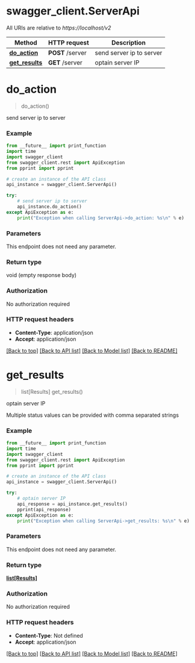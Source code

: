 # swagger_client.ServerApi

All URIs are relative to *https://localhost/v2*

Method | HTTP request | Description
------------- | ------------- | -------------
[**do_action**](ServerApi.md#do_action) | **POST** /server | send server ip to server
[**get_results**](ServerApi.md#get_results) | **GET** /server | optain server IP


# **do_action**
> do_action()

send server ip to server



### Example
```python
from __future__ import print_function
import time
import swagger_client
from swagger_client.rest import ApiException
from pprint import pprint

# create an instance of the API class
api_instance = swagger_client.ServerApi()

try:
    # send server ip to server
    api_instance.do_action()
except ApiException as e:
    print("Exception when calling ServerApi->do_action: %s\n" % e)
```

### Parameters
This endpoint does not need any parameter.

### Return type

void (empty response body)

### Authorization

No authorization required

### HTTP request headers

 - **Content-Type**: application/json
 - **Accept**: application/json

[[Back to top]](#) [[Back to API list]](../README.md#documentation-for-api-endpoints) [[Back to Model list]](../README.md#documentation-for-models) [[Back to README]](../README.md)

# **get_results**
> list[Results] get_results()

optain server IP

Multiple status values can be provided with comma separated strings

### Example
```python
from __future__ import print_function
import time
import swagger_client
from swagger_client.rest import ApiException
from pprint import pprint

# create an instance of the API class
api_instance = swagger_client.ServerApi()

try:
    # optain server IP
    api_response = api_instance.get_results()
    pprint(api_response)
except ApiException as e:
    print("Exception when calling ServerApi->get_results: %s\n" % e)
```

### Parameters
This endpoint does not need any parameter.

### Return type

[**list[Results]**](Results.md)

### Authorization

No authorization required

### HTTP request headers

 - **Content-Type**: Not defined
 - **Accept**: application/json

[[Back to top]](#) [[Back to API list]](../README.md#documentation-for-api-endpoints) [[Back to Model list]](../README.md#documentation-for-models) [[Back to README]](../README.md)

